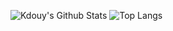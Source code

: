 ![Kdouy's Github Stats](https://github-readme-stats.vercel.app/api?username=kdouy&show_icons=true&theme=tokyonight&hide_border=true)
![Top Langs](https://github-readme-stats.vercel.app/api/top-langs/?username=kdouy&hide_border=true&theme=tokyonight)

